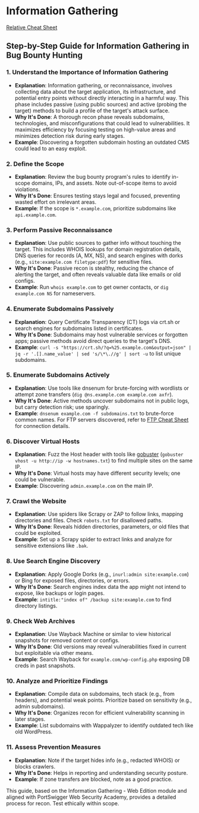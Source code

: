 # Information Gathering

[Relative Cheat Sheet](./info-gathering-cheat.md)

## Step-by-Step Guide for Information Gathering in Bug Bounty Hunting

### 1. Understand the Importance of Information Gathering
   - **Explanation**: Information gathering, or reconnaissance, involves collecting data about the target application, its infrastructure, and potential entry points without directly interacting in a harmful way. This phase includes passive (using public sources) and active (probing the target) methods to build a profile of the target's attack surface.
   - **Why It's Done**: A thorough recon phase reveals subdomains, technologies, and misconfigurations that could lead to vulnerabilities. It maximizes efficiency by focusing testing on high-value areas and minimizes detection risk during early stages.
   - **Example**: Discovering a forgotten subdomain hosting an outdated CMS could lead to an easy exploit.

### 2. Define the Scope
   - **Explanation**: Review the bug bounty program's rules to identify in-scope domains, IPs, and assets. Note out-of-scope items to avoid violations.
   - **Why It's Done**: Ensures testing stays legal and focused, preventing wasted effort on irrelevant areas.
   - **Example**: If the scope is `*.example.com`, prioritize subdomains like `api.example.com`.

### 3. Perform Passive Reconnaissance
   - **Explanation**: Use public sources to gather info without touching the target. This includes WHOIS lookups for domain registration details, DNS queries for records (A, MX, NS), and search engines with dorks (e.g., `site:example.com filetype:pdf`) for sensitive files.
   - **Why It's Done**: Passive recon is stealthy, reducing the chance of alerting the target, and often reveals valuable data like emails or old configs.
   - **Example**: Run `whois example.com` to get owner contacts, or `dig example.com NS` for nameservers.

### 4. Enumerate Subdomains Passively
   - **Explanation**: Query Certificate Transparency (CT) logs via crt.sh or search engines for subdomains listed in certificates.
   - **Why It's Done**: Subdomains may host vulnerable services or forgotten apps; passive methods avoid direct queries to the target's DNS.
   - **Example**: `curl -s "https://crt.sh/?q=%25.example.com&output=json" | jq -r '.[].name_value' | sed 's/\*\.//g' | sort -u` to list unique subdomains.

### 5. Enumerate Subdomains Actively
   - **Explanation**: Use tools like dnsenum for brute-forcing with wordlists or attempt zone transfers (`dig @ns.example.com example.com axfr`).
   - **Why It's Done**: Active methods uncover subdomains not in public logs, but carry detection risk; use sparingly.
   - **Example**: `dnsenum example.com -f subdomains.txt` to brute-force common names. For FTP servers discovered, refer to [FTP Cheat Sheet](./ftp-cheat.md) for connection details.

### 6. Discover Virtual Hosts
   - **Explanation**: Fuzz the Host header with tools like [gobuster](./gobuster-cheat.md) (`gobuster vhost -u http://ip -w hostnames.txt`) to find multiple sites on the same IP.
   - **Why It's Done**: Virtual hosts may have different security levels; one could be vulnerable.
   - **Example**: Discovering `admin.example.com` on the main IP.

### 7. Crawl the Website
   - **Explanation**: Use spiders like Scrapy or ZAP to follow links, mapping directories and files. Check `robots.txt` for disallowed paths.
   - **Why It's Done**: Reveals hidden directories, parameters, or old files that could be exploited.
   - **Example**: Set up a Scrapy spider to extract links and analyze for sensitive extensions like `.bak`.

### 8. Use Search Engine Discovery
   - **Explanation**: Apply Google Dorks (e.g., `inurl:admin site:example.com`) or Bing for exposed files, directories, or errors.
   - **Why It's Done**: Search engines index data the app might not intend to expose, like backups or login pages.
   - **Example**: `intitle:"index of" /backup site:example.com` to find directory listings.

### 9. Check Web Archives
   - **Explanation**: Use Wayback Machine or similar to view historical snapshots for removed content or configs.
   - **Why It's Done**: Old versions may reveal vulnerabilities fixed in current but exploitable via other means.
   - **Example**: Search Wayback for `example.com/wp-config.php` exposing DB creds in past snapshots.

### 10. Analyze and Prioritize Findings
   - **Explanation**: Compile data on subdomains, tech stack (e.g., from headers), and potential weak points. Prioritize based on sensitivity (e.g., admin subdomains).
   - **Why It's Done**: Organizes recon for efficient vulnerability scanning in later stages.
   - **Example**: List subdomains with Wappalyzer to identify outdated tech like old WordPress.

### 11. Assess Prevention Measures
   - **Explanation**: Note if the target hides info (e.g., redacted WHOIS) or blocks crawlers.
   - **Why It's Done**: Helps in reporting and understanding security posture.
   - **Example**: If zone transfers are blocked, note as a good practice.

This guide, based on the Information Gathering - Web Edition module and aligned with PortSwigger Web Security Academy, provides a detailed process for recon. Test ethically within scope.